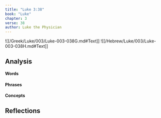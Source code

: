 ```yaml
---
title: "Luke 3:38"
book: "Luke"
chapter: 3
verse: 38
author: Luke the Physician
---
```

![[/Greek/Luke/003/Luke-003-038G.md#Text]]
![[/Hebrew/Luke/003/Luke-003-038H.md#Text]]

## Analysis

#### Words

#### Phrases

#### Concepts

## Reflections
